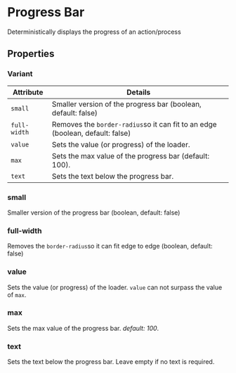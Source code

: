 # Progress Bar

Deterministically displays the progress of an action/process

## Properties

### Variant

| Attribute    | Details                                                                       |
| ------------ | ----------------------------------------------------------------------------- |
| `small`      | Smaller version of the progress bar (boolean, default: false)                 |
| `full-width` | Removes the `border-radius`so it can fit to an edge (boolean, default: false) |
| `value`      | Sets the value (or progress) of the loader.                                   |
| `max`        | Sets the max value of the progress bar (default: 100).                        |
| `text`       | Sets the text below the progress bar.                                         |

### small

Smaller version of the progress bar (boolean, default: false)

### full-width

Removes the `border-radius`so it can fit edge to edge (boolean, default: false)

### value

Sets the value (or progress) of the loader. `value` can not surpass the value of `max`.

### max

Sets the max value of the progress bar. _default: 100_.

### text

Sets the text below the progress bar. Leave empty if no text is required.
